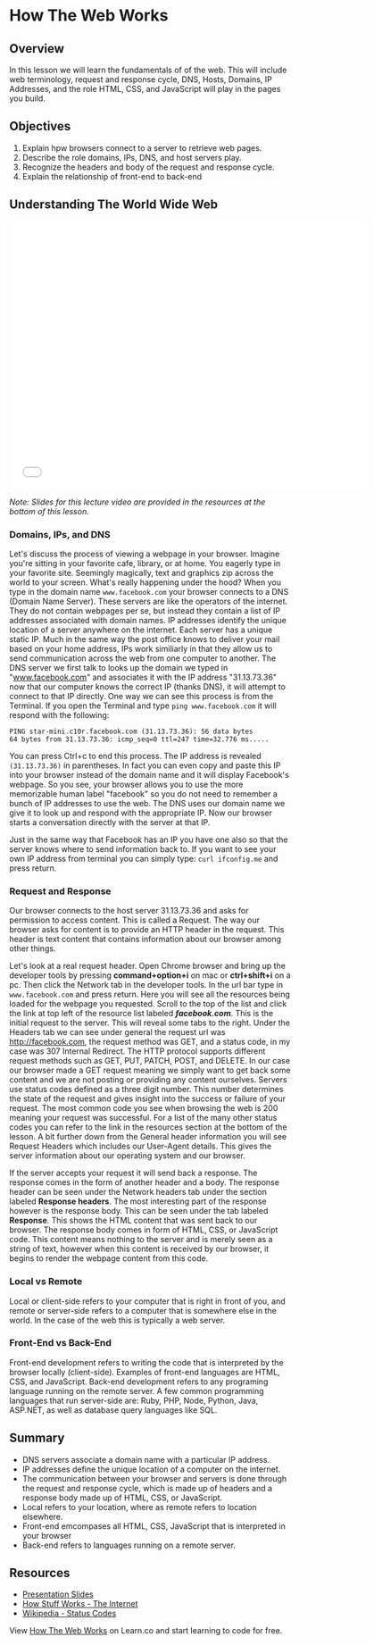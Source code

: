 # How The Web Works

## Overview

In this lesson we will learn the fundamentals of of the web. This will include web terminology, request and response cycle, DNS, Hosts, Domains, IP Addresses, and the role HTML, CSS, and JavaScript will play in the pages you build.

## Objectives

1. Explain hpw browsers connect to a server to retrieve web pages.
2. Describe the role domains, IPs, DNS, and host servers play.
3. Recognize the headers and body of the request and response cycle.
4. Explain the relationship of front-end to back-end

## Understanding The World Wide Web

<iframe width="640" height="480" src="//www.youtube.com/embed/ao532DhZWiY?rel=0" frameborder="0" allowfullscreen></iframe>

*Note: Slides for this lecture video are provided in the resources at the bottom of this lesson.*

### Domains, IPs, and DNS

Let's discuss the process of viewing a webpage in your browser. Imagine you're sitting in your favorite cafe, library, or at home. You eagerly type in your favorite site. Seemingly magically, text and graphics zip across the world to your screen. What's really happening under the hood? When you type in the domain name `www.facebook.com` your browser connects to a DNS (Domain Name Server). These servers are like the operators of the internet. They do not contain webpages per se, but instead they contain a list of IP addresses associated with domain names. IP addresses identify the unique location of a server anywhere on the internet. Each server has a unique static IP. Much in the same way the post office knows to deliver your mail based on your home address, IPs work similiarly in that they allow us to send communication across the web from one computer to another. The DNS server we first talk to looks up the domain we typed in "www.facebook.com" and associates it with the IP address "31.13.73.36" now that our computer knows the correct IP (thanks DNS), it will attempt to connect to that IP directly. One way we can see this process is from the Terminal. If you open the Terminal and type `ping www.facebook.com` it will respond with the following: 

```shell
PING star-mini.c10r.facebook.com (31.13.73.36): 56 data bytes
64 bytes from 31.13.73.36: icmp_seq=0 ttl=247 time=32.776 ms.....
```

You can press Ctrl+c to end this process. The IP address is revealed `(31.13.73.36)` in parentheses. In fact you can even copy and paste this IP into your browser instead of the domain name and it will display Facebook's webpage. So you see, your browser allows you to use the more memorizable human label "facebook" so you do not need to remember a bunch of IP addresses to use the web. The DNS uses our domain name we give it to look up and respond with the appropriate IP. Now our browser starts a conversation directly with the server at that IP.

Just in the same way that Facebook has an IP you have one also so that the server knows where to send information back to. If you want to see your own IP address from terminal you can simply type: `curl ifconfig.me` and press return.

### Request and Response

Our browser connects to the host server 31.13.73.36 and asks for permission to access content. This is called a Request. The way our browser asks for content is to provide an HTTP header in the request. This header is text content that contains information about our browser among other things.

Let's look at a real request header. Open Chrome browser and bring up the developer tools by pressing **command+option+i** on mac or **ctrl+shift+i** on a pc. Then click the Network tab in the developer tools. In the url bar type in `www.facebook.com` and press return. Here you will see all the resources being loaded for the webpage you requested. Scroll to the top of the list and click the link at top left of the resource list labeled ***facebook.com***. This is the initial request to the server. This will reveal some tabs to the right. Under the Headers tab we can see under general the request url was http://facebook.com, the request method was GET, and a status code, in my case was 307 Internal Redirect. The HTTP protocol supports different request methods such as GET, PUT, PATCH, POST, and DELETE. In our case our browser made a GET request meaning we simply want to get back some content and we are not posting or providing any content ourselves. Servers use status codes defined as a three digit number. This number determines the state of the request and gives insight into the success or failure of your request. The most common code you see when browsing the web is 200 meaning your request was successful. For a list of the many other status codes you can refer to the link in the resources section at the bottom of the lesson. A bit further down from the General header information you will see Request Headers which includes our User-Agent details. This gives the server information about our operating system and our browser.

If the server accepts your request it will send back a response. The response comes in the form of another header and a body. The response header can be seen under the Network headers tab under the section labeled **Response headers**. The most interesting part of the response however is the response body. This can be seen under the tab labeled **Response**. This shows the HTML content that was sent back to our browser. The response body comes in form of HTML, CSS, or JavaScript code. This content means nothing to the server and is merely seen as a string of text, however when this content is received by our browser, it begins to render the webpage content from this code.

### Local vs Remote

Local or client-side refers to your computer that is right in front of you, and remote or server-side refers to a computer that is somewhere else in the world. In the case of the web this is typically a web server.

### Front-End vs Back-End

Front-end development refers to writing the code that is interpreted by the browser locally (client-side). Examples of front-end languages are HTML, CSS, and JavaScript. Back-end development refers to any programing language running on the remote server. A few common programming languages that run server-side are: Ruby, PHP, Node, Python, Java, ASP.NET, as well as database query languages like SQL.

## Summary

- DNS servers associate a domain name with a particular IP address.
- IP addresses define the unique location of a computer on the internet.
- The communication between your browser and servers is done through the request and response cycle, which is made up of headers and a response body made up of HTML, CSS, or JavaScript.
- Local refers to your location, where as remote refers to location elsewhere.
- Front-end emcompases all HTML, CSS, JavaScript that is interpreted in your browser
- Back-end refers to languages running on a remote server.

## Resources

- [Presentation Slides](https://docs.google.com/presentation/d/1eU-4wD5dsxV1t-3CA3T82gbv2K3pAs92pq30HlmXM_U/edit?usp=sharing)
- [How Stuff Works - The Internet](http://computer.howstuffworks.com/internet/basics/internet.htm)
- [Wikipedia - Status Codes](https://en.wikipedia.org/wiki/List_of_HTTP_status_codes)


<p data-visibility='hidden'>View <a href='https://learn.co/lessons/fe-how-the-web-works'>How The Web Works</a> on Learn.co and start learning to code for free.</p>
